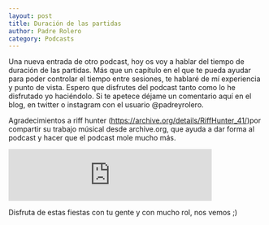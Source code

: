 ```yaml
---                                                                             
layout: post                                                                    
title: Duración de las partidas								
author: Padre Rolero                                                            
category: Podcasts                                                              
---
```

Una nueva entrada de otro podcast, hoy os voy a hablar del tiempo de duración de las partidas. Más que un capítulo en el que te pueda ayudar para poder controlar el tiempo entre sesiones, te hablaré de mí experiencia y punto de vista. Espero que disfrutes del podcast tanto como lo he disfrutado yo haciéndolo. Si te apetece déjame un comentario aquí en el blog, en twitter o instagram con el usuario @padreyrolero.


Agradecimientos a riff hunter (https://archive.org/details/RiffHunter_41/)por compartir su trabajo músical desde archive.org, que ayuda a dar forma al podcast y hacer que el podcast mole mucho más.

<iframe src="https://anchor.fm/padreyrolero/embed" height="102px" width="400px" frameborder="0" scrolling="no"></iframe>

Disfruta de estas fiestas con tu gente y con mucho rol, nos vemos ;)